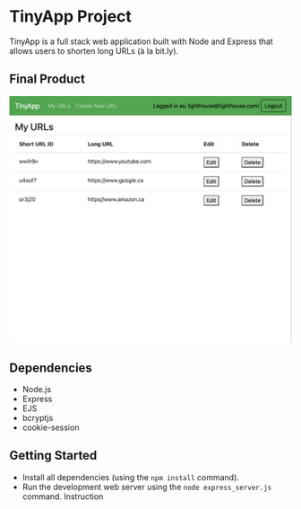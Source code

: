 # TinyApp Project

TinyApp is a full stack web application built with Node and Express that allows users to shorten long URLs (à la bit.ly).

## Final Product

!["List of all URLs belonging to the user"](https://github.com/superduperhenry/tinyapp/blob/main/docs/urls-page.png)

## Dependencies

- Node.js
- Express
- EJS
- bcryptjs
- cookie-session

## Getting Started

- Install all dependencies (using the `npm install` command).
- Run the development web server using the `node express_server.js` command.
  Instruction
